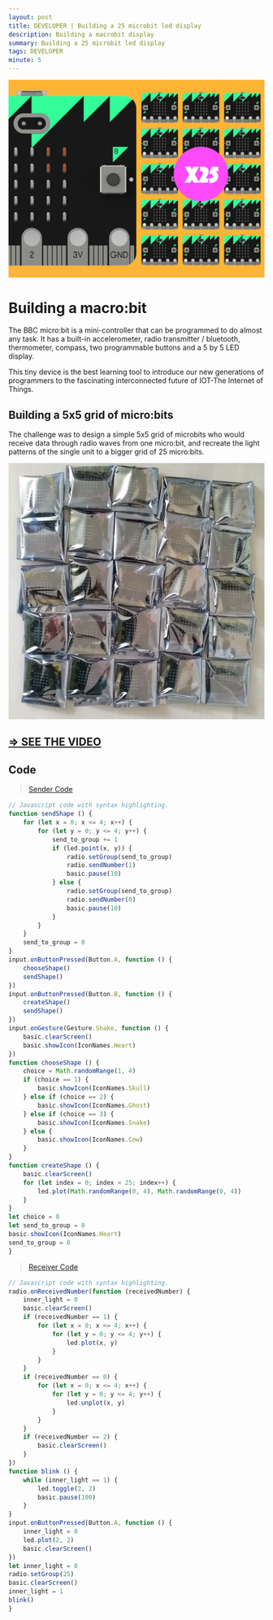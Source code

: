 ```yaml
---
layout: post
title: DEVELOPER | Building a 25 microbit led display
description: Building a macrobit display
summary: Building a 25 microbit led display
tags: DEVELOPER
minute: 5
---
```


![x25 microbit display](/assets/images/code/MB/mbx25.png)

# Building a macro:bit

The BBC micro:bit is a mini-controller that can be programmed to do almost any task. It has a built-in accelerometer, radio transmitter / bluetooth, thermometer, compass, two programmable buttons and a 5 by 5 LED display.

This tiny device is the best learning tool to introduce our new generations of programmers to the fascinating interconnected future of IOT-The Internet of Things.

## Building a 5x5 grid of micro:bits

The challenge was to design a simple 5x5 grid of microbits who would receive data through radio waves from one micro:bit, and recreate the light patterns of the single unit to a bigger grid of 25 micro:bits.

![x25 microbit display](/assets/images/code/MB/silver.jpg)

## [=> SEE THE VIDEO](https://www.youtube.com/watch?v=Qwjg-GyTLRw&feature=youtu.be)

## Code

> [Sender Code](https://makecode.microbit.org/44062-46375-02900-64749)

```js
// Javascript code with syntax highlighting.
function sendShape () {
    for (let x = 0; x <= 4; x++) {
        for (let y = 0; y <= 4; y++) {
            send_to_group += 1
            if (led.point(x, y)) {
                radio.setGroup(send_to_group)
                radio.sendNumber(1)
                basic.pause(10)
            } else {
                radio.setGroup(send_to_group)
                radio.sendNumber(0)
                basic.pause(10)
            }
        }
    }
    send_to_group = 0
}
input.onButtonPressed(Button.A, function () {
    chooseShape()
    sendShape()
})
input.onButtonPressed(Button.B, function () {
    createShape()
    sendShape()
})
input.onGesture(Gesture.Shake, function () {
    basic.clearScreen()
    basic.showIcon(IconNames.Heart)
})
function chooseShape () {
    choice = Math.randomRange(1, 4)
    if (choice == 1) {
        basic.showIcon(IconNames.Skull)
    } else if (choice == 2) {
        basic.showIcon(IconNames.Ghost)
    } else if (choice == 3) {
        basic.showIcon(IconNames.Snake)
    } else {
        basic.showIcon(IconNames.Cow)
    }
}
function createShape () {
    basic.clearScreen()
    for (let index = 0; index < 25; index++) {
        led.plot(Math.randomRange(0, 4), Math.randomRange(0, 4))
    }
}
let choice = 0
let send_to_group = 0
basic.showIcon(IconNames.Heart)
send_to_group = 0
}
```

> [Receiver Code](https://makecode.microbit.org/48079-81697-88730-98123)

```js
// Javascript code with syntax highlighting.
radio.onReceivedNumber(function (receivedNumber) {
    inner_light = 0
    basic.clearScreen()
    if (receivedNumber == 1) {
        for (let x = 0; x <= 4; x++) {
            for (let y = 0; y <= 4; y++) {
                led.plot(x, y)
            }
        }
    }
    if (receivedNumber == 0) {
        for (let x = 0; x <= 4; x++) {
            for (let y = 0; y <= 4; y++) {
                led.unplot(x, y)
            }
        }
    }
    if (receivedNumber == 2) {
        basic.clearScreen()
    }
})
function blink () {
    while (inner_light == 1) {
        led.toggle(2, 2)
        basic.pause(100)
    }
}
input.onButtonPressed(Button.A, function () {
    inner_light = 0
    led.plot(2, 2)
    basic.clearScreen()
})
let inner_light = 0
radio.setGroup(25)
basic.clearScreen()
inner_light = 1
blink()
}
```

